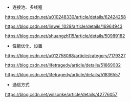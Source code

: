 - 连接池、多线程

https://blog.csdn.net/u010248330/article/details/62424258

https://blog.csdn.net/linwei_1029/article/details/16964943

https://blog.csdn.net/shuangzh115/article/details/50989182


- 性能优化、设置

https://blog.csdn.net/u012758088/article/category/7179327

https://blog.csdn.net/lifetragedy/article/details/51869032

https://blog.csdn.net/lifetragedy/article/details/51836557


- 通信方式

https://blog.csdn.net/wilsonke/article/details/42776057
